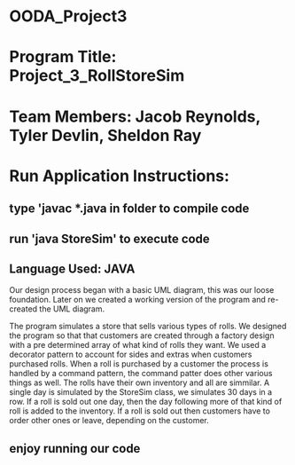 # OODA_Project3
# Program Title: Project_3_RollStoreSim
# Team Members: Jacob Reynolds, Tyler Devlin, Sheldon Ray
# Run Application Instructions:
## type 'javac *.java in folder to compile code
## run 'java StoreSim' to execute code
## Language Used: JAVA
Our design process began with a basic UML diagram, this was our loose foundation. Later on we created a working version of the program and re-created the UML diagram. 

The program simulates a store that sells various types of rolls. We designed the program so that that customers are created through a factory design with a pre determined array of what kind of rolls they want. We used a decorator pattern to account for sides and extras when customers purchased rolls. When a roll is purchased by a customer the process is handled by a command pattern, the command patter does other various things as well. The rolls have their own inventory and all are simmilar. A single day is simulated by the StoreSim class, we simulates 30 days in a row. If a roll is sold out one day, then the day following more of that kind of roll is added to the inventory. If a roll is sold out then customers have to order other ones or leave, depending on the customer.
## enjoy running our code
##
